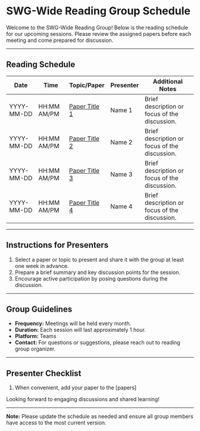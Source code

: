# SWG-Wide Reading Group Schedule

Welcome to the SWG-Wide Reading Group! Below is the reading schedule for our upcoming sessions. Please review the assigned papers before each meeting and come prepared for discussion.

---

## **Reading Schedule**

| **Date**       | **Time**    | **Topic/Paper**                                   | **Presenter** | **Additional Notes**                          |
|-----------------|------------|--------------------------------------------------|---------------|-----------------------------------------------|
| YYYY-MM-DD      | HH:MM AM/PM | <a href="#" target="_blank" rel="noopener noreferrer" class="text-blue-500 hover:underline">Paper Title 1</a>                               | Name 1        | Brief description or focus of the discussion. |
| YYYY-MM-DD      | HH:MM AM/PM | <a href="#" target="_blank" rel="noopener noreferrer" class="text-blue-500 hover:underline">Paper Title 2</a>                               | Name 2        | Brief description or focus of the discussion. |
| YYYY-MM-DD      | HH:MM AM/PM | <a href="#" target="_blank" rel="noopener noreferrer" class="text-blue-500 hover:underline">Paper Title 3</a>                               | Name 3        | Brief description or focus of the discussion. |
| YYYY-MM-DD      | HH:MM AM/PM | <a href="#" target="_blank" rel="noopener noreferrer" class="text-blue-500 hover:underline">Paper Title 4</a>                               | Name 4        | Brief description or focus of the discussion. |

---

## **Instructions for Presenters**
1. Select a paper or topic to present and share it with the group at least one week in advance.
2. Prepare a brief summary and key discussion points for the session.
3. Encourage active participation by posing questions during the discussion.

---

## **Group Guidelines**
- **Frequency:** Meetings will be held every month.
- **Duration:** Each session will last approximately 1 hour.
- **Platform:** Teams
- **Contact:** For questions or suggestions, please reach out to reading group organizer. 

---

## **Presenter Checklist**
1. When convenient, add your paper to the [papers]
   

Looking forward to engaging discussions and shared learning!

---

**Note:** Please update the schedule as needed and ensure all group members have access to the most current version.
